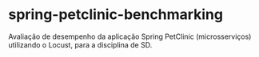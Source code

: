 # spring-petclinic-benchmarking
Avaliação de desempenho da aplicação Spring PetClinic (microsserviços) utilizando o Locust, para a disciplina de SD.
